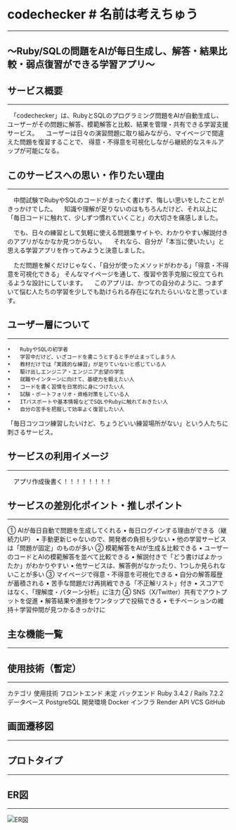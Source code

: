 # codechecker # 名前は考えちゅう
---
～Ruby/SQLの問題をAIが毎日生成し、解答・結果比較・弱点復習ができる学習アプリ～
---
## サービス概要
---
　「codechecker」は、RubyとSQLのプログラミング問題をAIが自動生成し、
ユーザーがその問題に解答、模範解答と比較、結果を管理・共有できる学習支援サービス。
　ユーザーは日々の演習問題に取り組みながら、マイページで間違えた問題を復習することで、
得意・不得意を可視化しながら継続的なスキルアップが可能になる。

## このサービスへの思い・作りたい理由
---
　中間試験でRubyやSQLのコードがまったく書けず、悔しい思いをしたことがきっかけでした。
　知識や理解が足りないのはもちろんだけど、それ以上に「毎日コードに触れて、少しずつ慣れていくこと」の大切さを痛感しました。

　でも、日々の練習として気軽に使える問題集サイトや、わかりやすい解説付きのアプリがなかなか見つからない。
　それなら、自分が「本当に使いたい」と思える学習アプリを作ってみようと決意しました。

　ただ問題を解くだけじゃなく、「自分が使ったメソッドがわかる」「得意・不得意を可視化できる」
そんなマイページを通して、復習や苦手克服に役立てられるような設計にしています。
　このアプリは、かつての自分のように、つまずいて悩む人たちの学習を少しでも助けられる存在になれたらいいなと思っています。

## ユーザー層について
---
	•	RubyやSQLの初学者
	•	学習中だけど、いざコードを書こうとすると手が止まってしまう人
	•	教材だけでは「実践的な練習」が足りていないと感じている人
	•	駆け出しエンジニア・エンジニア志望の学生
	•	就職やインターンに向けて、基礎力を鍛えたい人
	•	コードを書く習慣を日常的に身につけたい人
	•	試験・ポートフォリオ・資格対策をしている人
	•	ITパスポートや基本情報などでSQLやRubyに触れておきたい人
	•	自分の苦手を把握して効率よく復習したい人
「毎日コツコツ練習したいけど、ちょうどいい練習場所がない」という人たちに刺さるサービス。

## サービスの利用イメージ
---
　アプリ作成後書く！！！！！！！！

## サービスの差別化ポイント・推しポイント
---
① AIが毎日自動で問題を生成してくれる
	•	毎日ログインする理由ができる（継続力UP）
	•	手動更新じゃないので、開発者の負担も少ない
	•	他の学習サービスは「問題が固定」のものが多い
② 模範解答をAIが生成＆比較できる
	•	ユーザーのコードとAIの模範解答を並べて比較できる
	•	解説付きで「どう書けばよかったか」がわかりやすい
	•	他サービスは、解答例がなかったり、1つしか見られないことが多い
③ マイページで得意・不得意を可視化できる
	•	自分の解答履歴が蓄積される
	•	苦手な問題だけ再挑戦できる「不正解リスト」付き
	•	スコアではなく、「理解度・パターン分析」に注力
④ SNS（X/Twitter）共有でアウトプットを促進
	•	解答結果や進捗をワンタップで投稿できる
	•	モチベーションの維持＋学習仲間が見つかるきっかけに

## 主な機能一覧
---

## 使用技術（暫定）
---
カテゴリ	使用技術
フロントエンド	未定
バックエンド	Ruby 3.4.2 / Rails 7.2.2
データベース	PostgreSQL
開発環境	Docker
インフラ	Render
API	
VCS	GitHub

## 画面遷移図
---

## プロトタイプ
---

## ER図
---
![ER図](https://i.gyazo.com/de43e76a9f75a2c62369899e29f352dd.png)